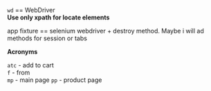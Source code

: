 `wd` == WebDriver<br>
**Use only xpath for locate elements**<br>

app fixture == selenium webdriver + destroy method. Maybe i will ad methods for session or tabs 

**Acronyms**

`atc` - add to cart<br>
`f` - from <br>
`mp` - main page
`pp` - product page


